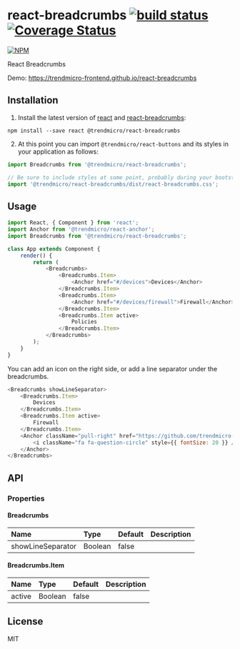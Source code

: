 # react-breadcrumbs [![build status](https://travis-ci.org/trendmicro-frontend/react-breadcrumbs.svg?branch=master)](https://travis-ci.org/trendmicro-frontend/react-breadcrumbs) [![Coverage Status](https://coveralls.io/repos/github/trendmicro-frontend/react-breadcrumbs/badge.svg?branch=master)](https://coveralls.io/github/trendmicro-frontend/react-breadcrumbs?branch=master)

[![NPM](https://nodei.co/npm/@trendmicro/react-breadcrumbs.png?downloads=true&stars=true)](https://nodei.co/npm/@trendmicro/react-breadcrumbs/)

React Breadcrumbs

Demo: https://trendmicro-frontend.github.io/react-breadcrumbs

## Installation

1. Install the latest version of [react](https://github.com/facebook/react) and [react-breadcrumbs](https://github.com/trendmicro-frontend/react-breadcrumbs):

  ```
  npm install --save react @trendmicro/react-breadcrumbs
  ```

2. At this point you can import `@trendmicro/react-buttons` and its styles in your application as follows:

  ```js
  import Breadcrumbs from '@trendmicro/react-breadcrumbs';

  // Be sure to include styles at some point, probably during your bootstraping
  import '@trendmicro/react-breadcrumbs/dist/react-breadcrumbs.css';
  ```

## Usage

```js
import React, { Component } from 'react';
import Anchor from '@trendmicro/react-anchor';
import Breadcrumbs from '@trendmicro/react-breadcrumbs';

class App extends Component {
    render() {
        return (
            <Breadcrumbs>
                <Breadcrumbs.Item>
                    <Anchor href="#/devices">Devices</Anchor>
                </Breadcrumbs.Item>
                <Breadcrumbs.Item>
                    <Anchor href="#/devices/firewall">Firewall</Anchor>
                </Breadcrumbs.Item>
                <Breadcrumbs.Item active>
                    Policies
                </Breadcrumbs.Item>
            </Breadcrumbs>
        );
    }
}
```

You can add an icon on the right side, or add a line separator under the breadcrumbs.
```js
<Breadcrumbs showLineSeparator>
    <Breadcrumbs.Item>
        Devices
    </Breadcrumbs.Item>
    <Breadcrumbs.Item active>
        Firewall
    </Breadcrumbs.Item>
    <Anchor className="pull-right" href="https://github.com/trendmicro-frontend/react-breadcrumbs">
        <i className="fa fa-question-circle" style={{ fontSize: 20 }} />
    </Anchor>
</Breadcrumbs>
```

## API

### Properties

#### Breadcrumbs

<table>
  <thead>
    <tr>
      <th align="left">Name</th>
      <th align="left">Type</th>
      <th align="left">Default</th>
      <th align="left">Description</th>
    </tr>
  </thead>
  <tbody>
    <tr>
      <td>showLineSeparator</td>
      <td>Boolean</td>
      <td>false</td>
      <td></td>
    </tr>
  </tbody>
</table>

#### Breadcrumbs.Item

<table width="100%">
  <thead>
    <tr>
      <th align="left">Name</th>
      <th align="left">Type</th>
      <th align="left">Default</th>
      <th align="left">Description</th>
    </tr>
  </thead>
  <tbody>
    <tr>
      <td>active</td>
      <td>Boolean</td>
      <td>false</td>
      <td></td>
    </tr>
  </tbody>
</table>

## License

MIT
